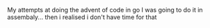 My attempts at doing the advent of code in go
I was going to do it in assembaly... then i realised i don't have time for that
